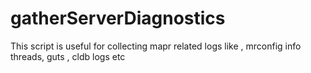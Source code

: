 # gatherServerDiagnostics
This script is useful for collecting mapr related logs like , mrconfig info threads, guts , cldb logs etc
